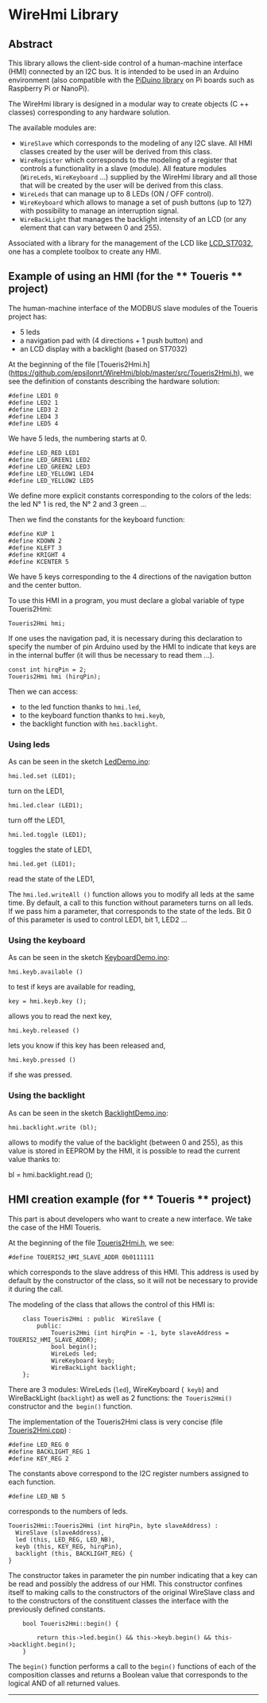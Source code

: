 # WireHmi Library

## Abstract

This library allows the client-side control of a human-machine interface (HMI) connected by an I2C bus. It is intended to be used in an Arduino environment (also compatible with the [PiDuino library](https://github.com/epsilonrt/piduino) on Pi boards such as Raspberry Pi or NanoPi).

The WireHmi library is designed in a modular way to create objects (C ++ classes) corresponding to any hardware solution.

The available modules are:

* `WireSlave` which corresponds to the modeling of any I2C slave. All HMI classes created by the user will be derived from this class.  
* `WireRegister` which corresponds to the modeling of a register that controls a functionality in a slave (module). All feature modules (`WireLeds`, `WireKeyboard` ...) supplied by the WireHmi library and all those that will be created by the user will be derived from this class.  
* `WireLeds` that can manage up to 8 LEDs (ON / OFF control).  
* `WireKeyboard` which allows to manage a set of push buttons (up to 127) with possibility to manage an interruption signal.  
* `WireBackLight` that manages the backlight intensity of an LCD (or any element that can vary between 0 and 255).

Associated with a library for the management of the LCD like [LCD_ST7032](https://github.com/epsilonrt/LCD_ST7032), one has a complete toolbox to create any HMI.

## Example of using an HMI (for the ** Toueris ** project)

The human-machine interface of the MODBUS slave modules of the Toueris project has:

* 5 leds
* a navigation pad with (4 directions + 1 push button) and
* an LCD display with a backlight (based on ST7032)

At the beginning of the file [Toueris2Hmi.h] (https://github.com/epsilonrt/WireHmi/blob/master/src/Toueris2Hmi.h), we see the definition of constants describing the hardware solution:

    #define LED1 0
    #define LED2 1
    #define LED3 2
    #define LED4 3
    #define LED5 4

We have 5 leds, the numbering starts at 0.

    #define LED_RED LED1
    #define LED_GREEN1 LED2
    #define LED_GREEN2 LED3
    #define LED_YELLOW1 LED4
    #define LED_YELLOW2 LED5

We define more explicit constants corresponding to the colors of the leds: the led N° 1 is red, the N° 2 and 3 green ...

Then we find the constants for the keyboard function:

    #define KUP 1
    #define KDOWN 2
    #define KLEFT 3
    #define KRIGHT 4
    #define KCENTER 5

We have 5 keys corresponding to the 4 directions of the navigation button and the center button.

To use this HMI in a program, you must declare a global variable of type Toueris2Hmi:

    Toueris2Hmi hmi;

If one uses the navigation pad, it is necessary during this declaration to specify the number of pin Arduino used by the HMI to indicate that keys are in the internal buffer (it will thus be necessary to read them ...).

    const int hirqPin = 2;
    Toueris2Hmi hmi (hirqPin);

Then we can access:
* to the led function thanks to `hmi.led`,
* to the keyboard function thanks to `hmi.keyb`,
* the backlight function with `hmi.backlight`.

### Using leds

As can be seen in the sketch [LedDemo.ino](https://github.com/epsilonrt/WireHmi/blob/master/examples/Toueris2Hmi/LedDemo/LedDemo.ino):

    hmi.led.set (LED1);

turn on the LED1,

    hmi.led.clear (LED1);

turn off the LED1,

    hmi.led.toggle (LED1);

toggles the state of LED1,

    hmi.led.get (LED1);

read the state of the LED1,

The `hmi.led.writeAll ()` function allows you to modify all leds at the same time. By default, a call to this function without parameters turns on all leds.
If we pass him a parameter, that corresponds to the state of the leds. Bit 0 of this parameter is used to control LED1, bit 1, LED2 ...

### Using the keyboard

As can be seen in the sketch [KeyboardDemo.ino](https://github.com/epsilonrt/WireHmi/blob/master/examples/Toueris2Hmi/KeyboardDemo/KeyboardDemo.ino):

    hmi.keyb.available ()

to test if keys are available for reading,

    key = hmi.keyb.key ();

allows you to read the next key,

    hmi.keyb.released ()

lets you know if this key has been released and,

    hmi.keyb.pressed ()

if she was pressed.

### Using the backlight

As can be seen in the sketch [BacklightDemo.ino](https://github.com/epsilonrt/WireHmi/blob/master/examples/Toueris2Hmi/BacklightDemo/BacklightDemo.ino):

    hmi.backlight.write (bl);

allows to modify the value of the backlight (between 0 and 255), as this value is stored in EEPROM by the HMI, it is possible to read the current value thanks to:

bl = hmi.backlight.read ();

## HMI creation example (for ** Toueris ** project)

This part is about developers who want to create a new interface. We take the case of the HMI Toueris.

At the beginning of the file [Toueris2Hmi.h](https://github.com/epsilonrt/WireHmi/blob/master/src/Toueris2Hmi.h), we see:

    #define TOUERIS2_HMI_SLAVE_ADDR 0b0111111

which corresponds to the slave address of this HMI. This address is used by default by the constructor of the class, so it will not be necessary to provide it during the call.

The modeling of the class that allows the control of this HMI is:

		class Toueris2Hmi : public  WireSlave {
			public:
				Toueris2Hmi (int hirqPin = -1, byte slaveAddress = TOUERIS2_HMI_SLAVE_ADDR);
				bool begin();
				WireLeds led;
				WireKeyboard keyb;
				WireBackLight backlight;
		};

There are 3 modules: WireLeds (`led`), WireKeyboard (` keyb`) and WireBackLight (`backlight`) as well as 2 functions: the` Toueris2Hmi()` constructor and the` begin()` function.

The implementation of the Toueris2Hmi class is very concise (file [Toueris2Hmi.cpp](https://github.com/epsilonrt/WireHmi/blob/master/src/Toueris2Hmi.cpp)) :

    #define LED_REG 0
    #define BACKLIGHT_REG 1
    #define KEY_REG 2

The constants above correspond to the I2C register numbers assigned to each function.

    #define LED_NB 5

corresponds to the numbers of leds.

    Toueris2Hmi::Toueris2Hmi (int hirqPin, byte slaveAddress) :
      WireSlave (slaveAddress),
      led (this, LED_REG, LED_NB),
      keyb (this, KEY_REG, hirqPin),
      backlight (this, BACKLIGHT_REG) {
    }

The constructor takes in parameter the pin number indicating that a key can be read and possibly the address of our HMI.
This constructor confines itself to making calls to the constructors of the original WireSlave class and to the constructors of the constituent classes the interface with the previously defined constants.

		bool Toueris2Hmi::begin() {
			
			return this->led.begin() && this->keyb.begin() && this->backlight.begin();
		}

The `begin()` function performs a call to the `begin()` functions of each of the composition classes and returns a Boolean value that corresponds to the logical AND of all returned values.

------

